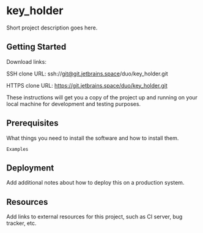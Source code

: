 # key_holder

Short project description goes here.

## Getting Started

Download links:

SSH clone URL: ssh://git@git.jetbrains.space/duo/key_holder.git

HTTPS clone URL: https://git.jetbrains.space/duo/key_holder.git



These instructions will get you a copy of the project up and running on your local machine for development and testing purposes.

## Prerequisites

What things you need to install the software and how to install them.

```
Examples
```

## Deployment

Add additional notes about how to deploy this on a production system.

## Resources

Add links to external resources for this project, such as CI server, bug tracker, etc.

